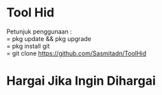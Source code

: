 # Tool Hid

Petunjuk penggunaan : </br>
= pkg update && pkg upgrade </br>
= pkg install git </br>
= git clone https://github.com/Sasmitadn/ToolHid </br>

# Hargai Jika Ingin Dihargai

